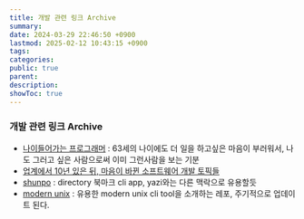 ```yaml
---
title: 개발 관련 링크 Archive
summary: 
date: 2024-03-29 22:46:50 +0900
lastmod: 2025-02-12 10:43:15 +0900
tags: 
categories: 
public: true
parent: 
description: 
showToc: true
---
```

### 개발 관련 링크 Archive

- [나이들어가는 프로그래머](https://news.hada.io/topic?id=19034) : 63세의 나이에도 더 일을 하고싶은 마음이 부러워서, 나도 그러고 싶은 사람으로써 이미 그런사람을 보는 기분
- [업계에서 10년 있은 뒤, 마음이 바뀐 소프트웨어 개발 토픽들](https://news.hada.io/topic?id=19081)
- [shunpo](https://news.hada.io/topic?id=19165) : directory 북마크 cli app, yazi와는 다른 맥락으로 유용할듯
- [modern unix](https://github.com/ibraheemdev/modern-unix?tab=readme-ov-file) : 유용한 modern unix cli tool을 소개하는 레포, 주기적으로 업데이트 된다.
